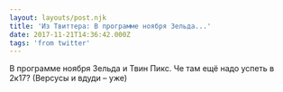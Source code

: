 ```yaml
---
layout: layouts/post.njk
title: 'Из Твиттера: В программе ноября Зельда...'
date: 2017-11-21T14:36:42.000Z
tags: 'from twitter'
---
```



В программе ноября Зельда и Твин Пикс. Че там ещё надо успеть в 2к17? (Версусы и вдуди – уже)
